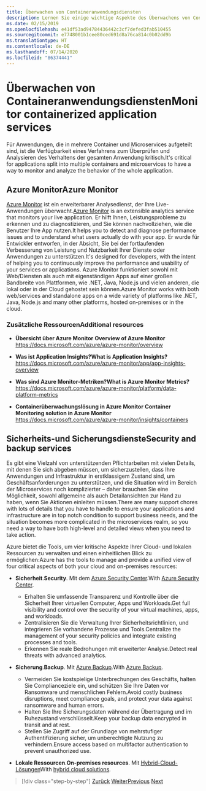 ```yaml
---
title: Überwachen von Containeranwendungsdiensten
description: Lernen Sie einige wichtige Aspekte des Überwachens von Containerarchitekturen kennen.
ms.date: 02/15/2019
ms.openlocfilehash: e41df53ad94784436442c3cf7defed3fab510455
ms.sourcegitcommit: e7748001b1cee80ced691d8a76ca814c0b02dd9b
ms.translationtype: HT
ms.contentlocale: de-DE
ms.lasthandoff: 07/14/2020
ms.locfileid: "86374441"
---
```

# <a name="monitor-containerized-application-services"></a><span data-ttu-id="41801-103">Überwachen von Containeranwendungsdiensten</span><span class="sxs-lookup"><span data-stu-id="41801-103">Monitor containerized application services</span></span>

<span data-ttu-id="41801-104">Für Anwendungen, die in mehrere Container und Microservices aufgeteilt sind, ist die Verfügbarkeit eines Verfahrens zum Überprüfen und Analysieren des Verhaltens der gesamten Anwendung kritisch.</span><span class="sxs-lookup"><span data-stu-id="41801-104">It's critical for applications split into multiple containers and microservices to have a way to monitor and analyze the behavior of the whole application.</span></span>

## <a name="azure-monitor"></a><span data-ttu-id="41801-105">Azure Monitor</span><span class="sxs-lookup"><span data-stu-id="41801-105">Azure Monitor</span></span>

<span data-ttu-id="41801-106">[Azure Monitor](https://azure.microsoft.com/services/monitor/) ist ein erweiterbarer Analysedienst, der Ihre Live-Anwendungen überwacht.</span><span class="sxs-lookup"><span data-stu-id="41801-106">[Azure Monitor](https://azure.microsoft.com/services/monitor/) is an extensible analytics service that monitors your live application.</span></span> <span data-ttu-id="41801-107">Er hilft Ihnen, Leistungsprobleme zu erkennen und zu diagnostizieren, und Sie können nachvollziehen, wie die Benutzer Ihre App nutzen.</span><span class="sxs-lookup"><span data-stu-id="41801-107">It helps you to detect and diagnose performance issues and to understand what users actually do with your app.</span></span> <span data-ttu-id="41801-108">Er wurde für Entwickler entworfen, in der Absicht, Sie bei der fortlaufenden Verbesserung von Leistung und Nutzbarkeit Ihrer Dienste oder Anwendungen zu unterstützen.</span><span class="sxs-lookup"><span data-stu-id="41801-108">It's designed for developers, with the intent of helping you to continuously improve the performance and usability of your services or applications.</span></span> <span data-ttu-id="41801-109">Azure Monitor funktioniert sowohl mit Web/Diensten als auch mit eigenständigen Apps auf einer großen Bandbreite von Plattformen, wie .NET, Java, Node.js und vielen anderen, die lokal oder in der Cloud gehostet sein können.</span><span class="sxs-lookup"><span data-stu-id="41801-109">Azure Monitor works with both web/services and standalone apps on a wide variety of platforms like .NET, Java, Node.js and many other platforms, hosted on-premises or in the cloud.</span></span>

### <a name="additional-resources"></a><span data-ttu-id="41801-110">Zusätzliche Ressourcen</span><span class="sxs-lookup"><span data-stu-id="41801-110">Additional resources</span></span>

- <span data-ttu-id="41801-111">**Übersicht über Azure Monitor** </span><span class="sxs-lookup"><span data-stu-id="41801-111">**Overview of Azure Monitor** </span></span>\
  <https://docs.microsoft.com/azure/azure-monitor/overview>

- <span data-ttu-id="41801-112">**Was ist Application Insights?**</span><span class="sxs-lookup"><span data-stu-id="41801-112">**What is Application Insights?**</span></span> \
  <https://docs.microsoft.com/azure/azure-monitor/app/app-insights-overview>

- <span data-ttu-id="41801-113">**Was sind Azure Monitor-Metriken?**</span><span class="sxs-lookup"><span data-stu-id="41801-113">**What is Azure Monitor Metrics?**</span></span> \
  <https://docs.microsoft.com/azure/azure-monitor/platform/data-platform-metrics>

- <span data-ttu-id="41801-114">**Containerüberwachungslösung in Azure Monitor** </span><span class="sxs-lookup"><span data-stu-id="41801-114">**Container Monitoring solution in Azure Monitor** </span></span>\
  <https://docs.microsoft.com/azure/azure-monitor/insights/containers>

## <a name="security-and-backup-services"></a><span data-ttu-id="41801-115">Sicherheits-und Sicherungsdienste</span><span class="sxs-lookup"><span data-stu-id="41801-115">Security and backup services</span></span>

<span data-ttu-id="41801-116">Es gibt eine Vielzahl von unterstützenden Pflichtarbeiten mit vielen Details, mit denen Sie sich abgeben müssen, um sicherzustellen, dass Ihre Anwendungen und Infrastruktur in erstklassigem Zustand sind, um Geschäftsanforderungen zu unterstützen, und die Situation wird im Bereich der Microservices noch komplizierter – daher brauchen Sie eine Möglichkeit, sowohl allgemeine als auch Detailansichten zur Hand zu haben, wenn Sie Aktionen einleiten müssen.</span><span class="sxs-lookup"><span data-stu-id="41801-116">There are many support chores with lots of details that you have to handle to ensure your applications and infrastructure are in top notch condition to support business needs, and the situation becomes more complicated in the microservices realm, so you need a way to have both high-level and detailed views when you need to take action.</span></span>

<span data-ttu-id="41801-117">Azure bietet die Tools, um vier kritische Aspekte Ihrer Cloud- und lokalen Ressourcen zu verwalten und einen einheitlichen Blick zu ermöglichen:</span><span class="sxs-lookup"><span data-stu-id="41801-117">Azure has the tools to manage and provide a unified view of four critical aspects of both your cloud and on-premises resources:</span></span>

- <span data-ttu-id="41801-118">**Sicherheit**.</span><span class="sxs-lookup"><span data-stu-id="41801-118">**Security**.</span></span> <span data-ttu-id="41801-119">Mit dem [Azure Security Center](https://azure.microsoft.com/services/security-center/).</span><span class="sxs-lookup"><span data-stu-id="41801-119">With [Azure Security Center](https://azure.microsoft.com/services/security-center/).</span></span>
  - <span data-ttu-id="41801-120">Erhalten Sie umfassende Transparenz und Kontrolle über die Sicherheit Ihrer virtuellen Computer, Apps und Workloads.</span><span class="sxs-lookup"><span data-stu-id="41801-120">Get full visibility and control over the security of your virtual machines, apps, and workloads.</span></span>
  - <span data-ttu-id="41801-121">Zentralisieren Sie die Verwaltung Ihrer Sicherheitsrichtlinien, und integrieren Sie vorhandene Prozesse und Tools.</span><span class="sxs-lookup"><span data-stu-id="41801-121">Centralize the management of your security policies and integrate existing processes and tools.</span></span>
  - <span data-ttu-id="41801-122">Erkennen Sie reale Bedrohungen mit erweiterter Analyse.</span><span class="sxs-lookup"><span data-stu-id="41801-122">Detect real threats with advanced analytics.</span></span>

- <span data-ttu-id="41801-123">**Sicherung**.</span><span class="sxs-lookup"><span data-stu-id="41801-123">**Backup**.</span></span> <span data-ttu-id="41801-124">Mit [Azure Backup](https://azure.microsoft.com/services/backup/).</span><span class="sxs-lookup"><span data-stu-id="41801-124">With [Azure Backup](https://azure.microsoft.com/services/backup/).</span></span>
  - <span data-ttu-id="41801-125">Vermeiden Sie kostspielige Unterbrechungen des Geschäfts, halten Sie Complianceziele ein, und schützen Sie Ihre Daten vor Ransomware und menschlichen Fehlern.</span><span class="sxs-lookup"><span data-stu-id="41801-125">Avoid costly business disruptions, meet compliance goals, and protect your data against ransomware and human errors.</span></span>
  - <span data-ttu-id="41801-126">Halten Sie Ihre Sicherungsdaten während der Übertragung und im Ruhezustand verschlüsselt.</span><span class="sxs-lookup"><span data-stu-id="41801-126">Keep your backup data encrypted in transit and at rest.</span></span>
  - <span data-ttu-id="41801-127">Stellen Sie Zugriff auf der Grundlage von mehrstufiger Authentifizierung sicher, um unberechtigte Nutzung zu verhindern.</span><span class="sxs-lookup"><span data-stu-id="41801-127">Ensure access based on multifactor authentication to prevent unauthorized use.</span></span>

- <span data-ttu-id="41801-128">**Lokale Ressourcen**.</span><span class="sxs-lookup"><span data-stu-id="41801-128">**On-premises resources**.</span></span> <span data-ttu-id="41801-129">Mit [Hybrid-Cloud-Lösungen](https://azure.microsoft.com/solutions/hybrid-cloud-app/)</span><span class="sxs-lookup"><span data-stu-id="41801-129">With [hybrid cloud solutions](https://azure.microsoft.com/solutions/hybrid-cloud-app/).</span></span>

>[!div class="step-by-step"]
><span data-ttu-id="41801-130">[Zurück](manage-production-docker-environments.md)
>[Weiter](../key-takeaways/index.md)</span><span class="sxs-lookup"><span data-stu-id="41801-130">[Previous](manage-production-docker-environments.md)
[Next](../key-takeaways/index.md)</span></span>
